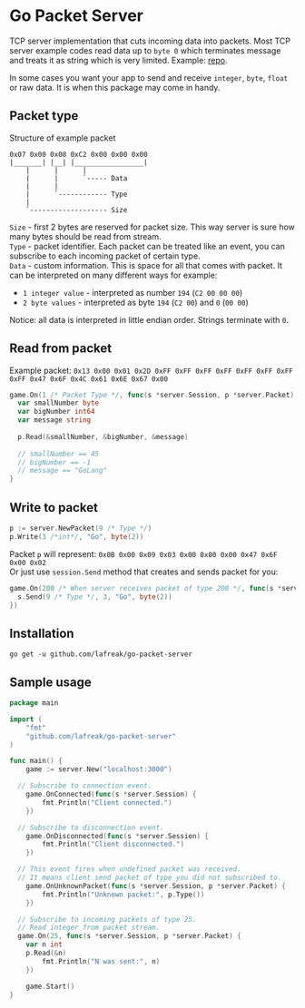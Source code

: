 # Go Packet Server

TCP server implementation that cuts incoming data into packets. 
Most TCP server example codes read data up to `byte 0` which terminates message and treats it as string which is very limited. 
Example: [repo](https://github.com/firstrow/tcp_server).  
  
In some cases you want your app to send and receive `integer`, `byte`, `float` or raw data.
It is when this package may come in handy.  
  
## Packet type
Structure of example packet
```
0x07 0x00 0x08 0xC2 0x00 0x00 0x00
|_______| |__| |_________________|
    |      |      |
    |      |      `----- Data
    |      |
    |      `------------ Type
    |
    `------------------- Size
```

`Size` - first 2 bytes are reserved for packet size. This way server is sure how many bytes should be read from stream.  
`Type` - packet identifier. Each packet can be treated like an event, you can subscribe to each incoming packet of certain type.  
`Data` - custom information. This is space for all that comes with packet. 
It can be interpreted on many different ways for example:  
- `1 integer value` - interpreted as number `194` (`C2 00 00 00`)  
- `2 byte values` - interpreted as byte `194` (`C2 00`) and `0` (`00 00`)  
  
Notice: all data is interpreted in little endian order. Strings terminate with `0`.

## Read from packet
Example packet:  `0x13 0x00 0x01 0x2D 0xFF 0xFF 0xFF 0xFF 0xFF 0xFF 0xFF 0xFF 0x47 0x6F 0x4C 0x61 0x6E 0x67 0x00`
``` go
game.On(1 /* Packet Type */, func(s *server.Session, p *server.Packet) {
  var smallNumber byte
  var bigNumber int64
  var message string
  
  p.Read(&smallNumber, &bigNumber, &message)
  
  // smallNumber == 45
  // bigNumber == -1
  // message == "GoLang"
}
```

## Write to packet
``` go
p := server.NewPacket(9 /* Type */)
p.Write(3 /*int*/, "Go", byte(2))
```
Packet `p` will represent: `0x0B 0x00 0x09 0x03 0x00 0x00 0x00 0x47 0x6F 0x00 0x02`  
Or just use `session.Send` method that creates and sends packet for you:
``` go
game.On(200 /* When server receives packet of type 200 */, func(s *server.Session, p *server.Packet) {
  s.Send(9 /* Type */, 3, "Go", byte(2))
})
```

## Installation
```
go get -u github.com/lafreak/go-packet-server
```

## Sample usage
``` go
package main

import (
	"fmt"
	"github.com/lafreak/go-packet-server"
)

func main() {
	game := server.New("localhost:3000")

  // Subscribe to connection event.
	game.OnConnected(func(s *server.Session) {
		fmt.Println("Client connected.")
	})

  // Subscribe to disconnection event.
	game.OnDisconnected(func(s *server.Session) {
		fmt.Println("Client disconnected.")
	})

  // This event fires when undefined packet was received.
  // It means client send packet of type you did not subscribed to.
	game.OnUnknownPacket(func(s *server.Session, p *server.Packet) {
		fmt.Println("Unknown packet:", p.Type())
	})

  // Subscribe to incoming packets of type 25.
  // Read integer from packet stream.
  game.On(25, func(s *server.Session, p *server.Packet) {
    var n int
    p.Read(&n)
		fmt.Println("N was sent:", n)
	})

	game.Start()
}
```
